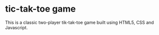 # tic-tak-toe game <br>
This is a classic two-player tik-tak-toe game built using HTML5, CSS and Javascript. <br> 

